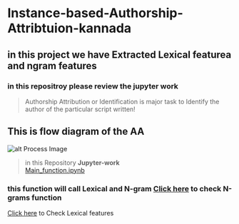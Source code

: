 # Instance-based-Authorship-Attribtuion-kannada
## in this project we have Extracted Lexical featurea and ngram features
### in this repositroy please review the jupyter work <br>








> Authorship Attribution or Identification is major task to Identify the author of the particular script written!
## This is flow diagram of the AA

![alt Process Image](https://github.com/Ravikumar-Pawar/Instance-based-Authorship-Attribtution-kannada/blob/main/Images/mfig002.jpg)

> in this Repository **Jupyter-work**  <br>
[Main_function.ipynb](https://github.com/Ravikumar-Pawar/Instance-based-Authorship-Attribtuion-kannada/blob/main/Jupyter-work/Main_function.ipynb)

### this function will call Lexical and N-gram  [Click here](https://github.com/Ravikumar-Pawar/Instance-based-Authorship-Attribtuion-kannada/blob/main/Jupyter-work/N_gram_Final.ipynb) to check N-grams function <br>
[Click here](https://github.com/Ravikumar-Pawar/Instance-based-Authorship-Attribtution-kannada/blob/main/Jupyter-work/stylometric_Features.ipynb) to Check Lexical features 


